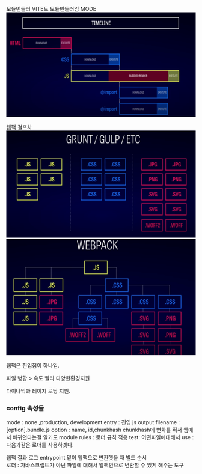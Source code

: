 모듈번들러  VITE도 모듈번들러임
MODE
![400](Pasted%20image%2020240701112747.png)


웹팩 걸프차
![500](Pasted%20image%2020240701114022.png)
![500](Pasted%20image%2020240701114052.png)

웹팩은 진입점이 하나임.

파일 병합 > 속도 빨라
다양한환경지원

다이나믹과 레이지 로딩 지원.

### config 속성들
mode : none ,production, development
entry : 진입 js
output 
	filename :[option].bundle.js
		option : name, id,chunkhash
		chunkhash에 변화를 줘서 웹에서 바뀌엇다는걸 알기도
module
rules : 로더 규칙 적용
	test: 어떤파일에대해서
	use : 다음과같은 로더를 사용하겟다.

웹팩 결과 로그
entrypoint 밑이 웹팩으로  변환햇을 때 빌드 순서   
로더 : 자바스크립트가 아닌 파일에 대해서 웹팩안으로 변환할 수 있게 해주는 도구
